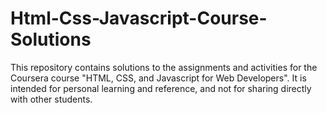 # Html-Css-Javascript-Course-Solutions
This repository contains solutions to the assignments and activities for the Coursera course "HTML, CSS, and Javascript for Web Developers". It is intended for personal learning and reference, and not for sharing directly with other students.

